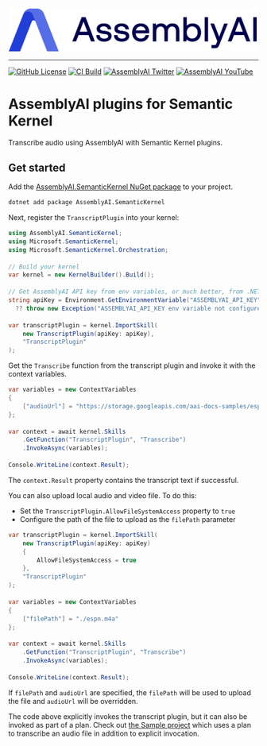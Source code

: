 <img src="https://github.com/AssemblyAI/assemblyai-python-sdk/blob/master/assemblyai.png?raw=true" width="500" alt="AssemblyAI logo"/>

---

[![GitHub License](https://img.shields.io/github/license/AssemblyAI/assemblyai-semantic-kernel "GitHub License")](https://github.com/AssemblyAI/assemblyai-semantic-kernel/blob/main/LICENSE)
[![CI Build](https://github.com/AssemblyAI/assemblyai-semantic-kernel/actions/workflows/ci.yml/badge.svg)](https://github.com/AssemblyAI/assemblyai-semantic-kernel/actions/workflows/ci.yml)
[![AssemblyAI Twitter](https://img.shields.io/twitter/follow/AssemblyAI?label=%40AssemblyAI&style=social "AssemblyAI Twitter")](https://twitter.com/AssemblyAI)
[![AssemblyAI YouTube](https://img.shields.io/youtube/channel/subscribers/UCtatfZMf-8EkIwASXM4ts0A "AssemblyAI YouTube")](https://www.youtube.com/@AssemblyAI)

# AssemblyAI plugins for Semantic Kernel

Transcribe audio using AssemblyAI with Semantic Kernel plugins.

## Get started

Add the [AssemblyAI.SemanticKernel NuGet package](https://www.nuget.org/packages/AssemblyAI.SemanticKernel) to your project.

```bash
dotnet add package AssemblyAI.SemanticKernel
```

Next, register the `TranscriptPlugin` into your kernel:

```csharp
using AssemblyAI.SemanticKernel;
using Microsoft.SemanticKernel;
using Microsoft.SemanticKernel.Orchestration;

// Build your kernel
var kernel = new KernelBuilder().Build();

// Get AssemblyAI API key from env variables, or much better, from .NET configuration
string apiKey = Environment.GetEnvironmentVariable("ASSEMBLYAI_API_KEY")
  ?? throw new Exception("ASSEMBLYAI_API_KEY env variable not configured.");

var transcriptPlugin = kernel.ImportSkill(
    new TranscriptPlugin(apiKey: apiKey),
    "TranscriptPlugin"
);
```

Get the `Transcribe` function from the transcript plugin and invoke it with the context variables.
```csharp
var variables = new ContextVariables
{
    ["audioUrl"] = "https://storage.googleapis.com/aai-docs-samples/espn.m4a"
};

var context = await kernel.Skills
    .GetFunction("TranscriptPlugin", "Transcribe")
    .InvokeAsync(variables);
    
Console.WriteLine(context.Result);
```

The `context.Result` property contains the transcript text if successful.

You can also upload local audio and video file. To do this:
- Set the `TranscriptPlugin.AllowFileSystemAccess` property to `true`
- Configure the path of the file to upload as the `filePath` parameter

```csharp
var transcriptPlugin = kernel.ImportSkill(
    new TranscriptPlugin(apiKey: apiKey)
    {
        AllowFileSystemAccess = true
    },
    "TranscriptPlugin"
);

var variables = new ContextVariables
{
    ["filePath"] = "./espn.m4a"
};

var context = await kernel.Skills
    .GetFunction("TranscriptPlugin", "Transcribe")
    .InvokeAsync(variables);
    
Console.WriteLine(context.Result);
```

If `filePath` and `audioUrl` are specified, the `filePath` will be used to upload the file and `audioUrl` will be overridden.

The code above explicitly invokes the transcript plugin, but it can also be invoked as part of a plan. 
Check out [the Sample project](./src/Sample/Program.cs#L54) which uses a plan to transcribe an audio file in addition to explicit invocation.
